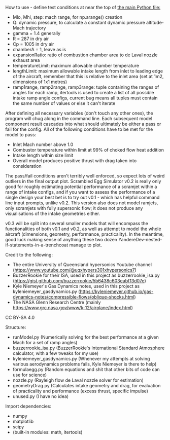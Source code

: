 How to use - define test conditions at near the top of [the main Python file:](https://github.com/PearBabyPlc/scrambled-egg-simulator/blob/main/v0.2/runModel.py)
- Mlo, Mhi, step: mach range, for np.arange() creation
- Q: dynamic pressure, to calculate a constant dynamic pressure altitude-Mach trajectory
- gamma = 1.4 generally
- R = 287 in dry air
- Cp = 1005 in dry air
- chamberA = 1, leave as is
- expansionRatio: ratio of combustion chamber area to de Laval nozzle exhaust area
- temperatureLimit: maximum allowable chamber temperature
- lengthLimit: maximum allowable intake length from inlet to leading edge of the aircraft, remember that this is relative to the inlet area (set at 1m2, dimensions of 1x1 metres)
- ramp1range, ramp2range, ramp3range: tuple containing the ranges of angles for each ramp, itertools is used to create a list of all possible intake ramp angle configs, current bug means all tuples must contain the same number of values or else it can't iterate

After defining all necessary variables (don't touch any other ones), the program will chug along in the command line. Each subsequent model component result cascades into what should ultimately be either a pass or fail for the config. All of the following conditions have to be met for the model to pass:
- Inlet Mach number above 1.0
- Combustor temperature within limit at 99% of choked flow heat addition
- Intake length within size limit
- Overall model produces positive thrust with drag taken into consideration

The pass/fail conditions aren't terribly well enforced, so expect lots of weird outliers in the final output plot. Scrambled Egg Simulator v0.2 is really only good for roughly estimating potential performance of a scramjet within a range of intake configs, and if you want to assess the performance of a single design your best bet is to try out v0.1 - which has helpful command line input prompts, unlike v0.2. This version also does not model ramjets, only scramjets with fully supersonic flow; it does not produce any visualisations of the intake geometries either.

v0.3 will be split into several smaller models that will encompass the functionalities of both v0.1 and v0.2, as well as attempt to model the whole aircraft (dimensions, geometry, performance, practicality). In the meantime, good luck making sense of anything these two dozen YandereDev-nested-if-statements-in-a-trenchcoat manage to plot.

Credit to the following:
- The entire University of Queensland hypersonics Youtube channel (https://www.youtube.com/@uqxhypers301xhypersonics7)
- BuzzerRookie for their ISA, used in this project as buzzerrookie_isa.py (https://gist.github.com/buzzerrookie/5b6438c603eabf13d07e)
- Kyle Niemeyer's Gas Dynamics notes, used in this project as kyleniemeyer_gasdynamics.py (https://kyleniemeyer.github.io/gas-dynamics-notes/compressible-flows/oblique-shocks.html)
- The NASA Glenn Research Centre (mainly https://www.grc.nasa.gov/www/k-12/airplane/index.html)

CC BY-SA 4.0

Structure:
- runModel.py (Numerically solving for the best performance at a given Mach for a set of ramp angles)
- buzzerrookie_isa.py (BuzzerRookie's International Standard Atmosphere calculator, with a few tweaks for my use)
- kyleniemeyer_gasdynamics.py (Whenever my attempts at solving various aerodynamics problems fails, Kyle Niemeyer is there to help)
- formulaegg.py (Random equations and shit that other bits of code can use for science)
- nozzle.py (Rayleigh flow de Laval nozzle solver for estimation)
- geometryDrag.py (Calculates intake geometry and drag, for evaluation of practicality and performance (excess thrust, specific impulse)
- unused.py (I have no idea)

Import dependencies:
- numpy
- matplotlib
- scipy
- (built-in modules: math, itertools)
